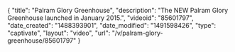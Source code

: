 {
    "title": "Palram Glory Greenhouse",
    "description": "The NEW Palram Glory Greenhouse launched in January 2015.",
    "videoid": "85601797",
    "date_created": "1488393901",
    "date_modified": "1491598426",
    "type": "captivate",
    "layout": "video",
    "url": "\/v\/palram-glory-greenhouse\/85601797"
}